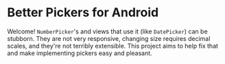 # Better Pickers for Android

Welcome! `NumberPicker`'s and views that use it (like `DatePicker`) can be stubborn. 
They are not very responsive, changing size requires decimal scales, and they're not terribly 
extensible. This project aims to help fix that and make implementing pickers easy and pleasant. 

